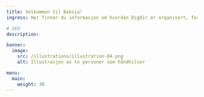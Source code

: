 ```yaml
---
title: Velkommen til Baksia!
ingress: Her finner du informasjon om hvordan Digdir er organisert, for eksempel... ansvarsfordeling, arbeidsform og styring skjer i forvaltning og videreutvikling av våre produkter.

# SEO
description:

banner:
  image:
    src: /illustrations/illustration-04.png
    alt: Illustrasjon av to personer som håndhilser

menu:
  main:
    weight: 30
---
```


